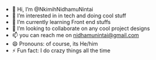 - 👋 Hi, I’m @NkimihNidhamuNintai
- 👀 I’m interested in in tech and doing cool stuff
- 🌱 I’m currently learning Front end stuffs
- 💞️ I’m looking to collaborate on any cool project designs
- 📫 you can reach me on nidhamunintai@gmail.com
- 😄 Pronouns: of course, its He/him
- ⚡ Fun fact: I do crazy things all the time

<!---
NkimihNidhamuNintai/NkimihNidhamuNintai is a ✨ special ✨ repository because its `README.md` (this file) appears on your GitHub profile.
You can click the Preview link to take a look at your changes.
--->
